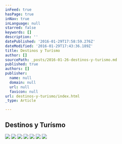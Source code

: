 ```yaml
---
inFeed: true
hasPage: true
inNav: true
inLanguage: null
starred: false
keywords: []
description: ''
datePublished: '2016-01-29T17:58:59.276Z'
dateModified: '2016-01-29T17:43:36.189Z'
title: Destinos y Turísmo
author: []
sourcePath: _posts/2016-01-26-destinos-y-turismo.md
published: true
authors: []
publisher:
  name: null
  domain: null
  url: null
  favicon: null
url: destinos-y-turismo/index.html
_type: Article

---
```

## Destinos y Turísmo
![](https://s3-us-west-2.amazonaws.com/the-grid-img/p/566e0c12b2d04b3328a92ed396cbd3aab3967608.jpg)
![](https://s3-us-west-2.amazonaws.com/the-grid-img/p/3e787130e286c8a4f27c0147227b590e76d7e787.jpg)
![](https://s3-us-west-2.amazonaws.com/the-grid-img/p/7b269acae73bf6b6cf224f717ede3256f1b6f011.jpg)
![](https://s3-us-west-2.amazonaws.com/the-grid-img/p/be0d67a0b3c9a180867ce104a54b214c9ad2ab22.jpg)
![](https://s3-us-west-2.amazonaws.com/the-grid-img/p/7fd5cbe1a3d8be732eb0fec1916de876c5f6212a.jpg)
![](https://s3-us-west-2.amazonaws.com/the-grid-img/p/05ae8da45f1f5db59dd5a3fed9793fc5ab1e1cf5.jpg)
![](https://s3-us-west-2.amazonaws.com/the-grid-img/p/ff3635a80dbfa200e58984d5d9686766f9b6c80b.jpg)